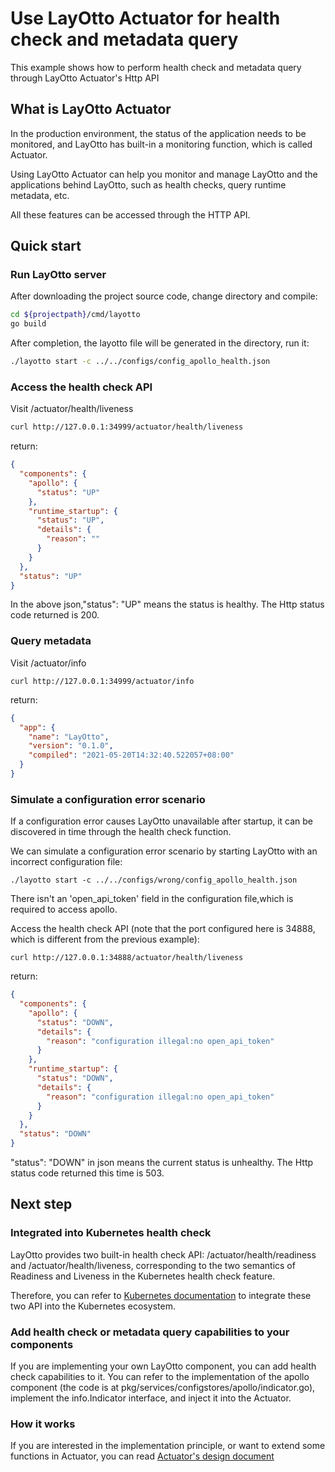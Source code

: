 # Use LayOtto Actuator for health check and metadata query

This example shows how to perform health check and metadata query through LayOtto Actuator's Http API

## What is LayOtto Actuator

In the production environment, the status of the application needs to be monitored, and LayOtto has built-in a monitoring function, which is called Actuator. 

Using LayOtto Actuator can help you monitor and manage LayOtto and the applications behind LayOtto, such as health checks, query runtime metadata, etc.

All these features can be accessed through the HTTP API.

## Quick start

### Run LayOtto server

After downloading the project source code, change directory and compile:

```bash
cd ${projectpath}/cmd/layotto
go build
```

After completion, the layotto file will be generated in the directory, run it:

```bash
./layotto start -c ../../configs/config_apollo_health.json
```

### Access the health check API

Visit /actuator/health/liveness

```bash
curl http://127.0.0.1:34999/actuator/health/liveness
```

return:

```json
{
  "components": {
    "apollo": {
      "status": "UP"
    },
    "runtime_startup": {
      "status": "UP",
      "details": {
        "reason": ""
      }
    }
  },
  "status": "UP"
}
```

In the above json,"status": "UP" means the status is healthy. The Http status code returned is 200.

### Query metadata

Visit /actuator/info

```shell
curl http://127.0.0.1:34999/actuator/info
```

return:

```json
{
  "app": {
    "name": "LayOtto",
    "version": "0.1.0",
    "compiled": "2021-05-20T14:32:40.522057+08:00"
  }
}
```

### Simulate a configuration error scenario

If a configuration error causes LayOtto unavailable after startup, it can be discovered in time through the health check function.

We can simulate a configuration error scenario by starting LayOtto with an incorrect configuration file:

```shell
./layotto start -c ../../configs/wrong/config_apollo_health.json
```

There isn't an 'open_api_token' field in the configuration file,which is required to access apollo.

Access the health check API (note that the port configured here is 34888, which is different from the previous example):

```shell
curl http://127.0.0.1:34888/actuator/health/liveness
```

return:

```json
{
  "components": {
    "apollo": {
      "status": "DOWN",
      "details": {
        "reason": "configuration illegal:no open_api_token"
      }
    },
    "runtime_startup": {
      "status": "DOWN",
      "details": {
        "reason": "configuration illegal:no open_api_token"
      }
    }
  },
  "status": "DOWN"
}
```

"status": "DOWN" in json means the current status is unhealthy. The Http status code returned this time is 503.

## Next step

### Integrated into Kubernetes health check

LayOtto provides two built-in health check API: /actuator/health/readiness and /actuator/health/liveness, corresponding to the two semantics of Readiness and Liveness in the Kubernetes health check feature.

Therefore, you can refer to [Kubernetes documentation](https://kubernetes.io/docs/tasks/configure-pod-container/configure-liveness-readiness-startup-probes/) to integrate these two API into the Kubernetes ecosystem.

### Add health check or metadata query capabilities to your components

If you are implementing your own LayOtto component, you can add health check capabilities to it. You can refer to the implementation of the apollo component (the code is at pkg/services/configstores/apollo/indicator.go), implement the info.Indicator interface, and inject it into the Actuator.

### How it works

If you are interested in the implementation principle, or want to extend some functions in Actuator, you can read [Actuator's design document](../../design/actuator-design-doc.md)
